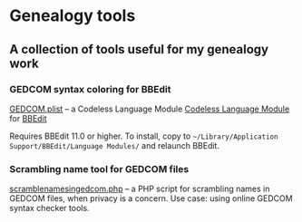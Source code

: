 # Genealogy tools

## A collection of tools useful for my genealogy work

### GEDCOM syntax coloring for BBEdit

[GEDCOM.plist](GEDCOM.plist) – a Codeless Language Module [Codeless Language Module](http://www.barebones.com/support/develop/clm.html) for [BBEdit](http://www.barebones.com/products/bbedit/index.html)

Requires BBEdit 11.0 or higher. To install, copy to `~/Library/Application Support/BBEdit/Language Modules/` and relaunch BBEdit.

### Scrambling name tool for GEDCOM files

[scramblenamesingedcom.php](scramblenamesingedcom.php) – a PHP script for scrambling names in GEDCOM files, when privacy is a concern. Use case: using online GEDCOM syntax checker tools.

